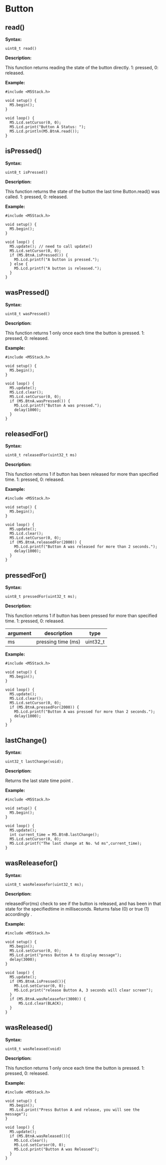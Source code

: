 # Button

## read()

**Syntax:**

`uint8_t read()`

**Description:**

This function returns reading the state of the button directly. 1: pressed, 0: released.

**Example:**

```clike
#include <M5Stack.h>

void setup() {
  M5.begin();
}

void loop() {
  M5.Lcd.setCursor(0, 0);
  M5.Lcd.print("Button A Status: ");
  M5.Lcd.println(M5.BtnA.read());
}
```

## isPressed()

**Syntax:**

`uint8_t isPressed()`

**Description:**

This function returns the state of the button the last time Button.read() was called. 1: pressed, 0: released.

**Example:**

```clike
#include <M5Stack.h>

void setup() {
  M5.begin();
}

void loop() {
  M5.update(); // need to call update()
  M5.Lcd.setCursor(0, 0);
  if (M5.BtnA.isPressed()) {
    M5.Lcd.printf("A button is pressed.");
  } else {
    M5.Lcd.printf("A button is released.");
  }
}
```

## wasPressed()

**Syntax:**

`uint8_t wasPressed()`

**Description:**

This function returns 1 only once each time the button is pressed. 1: pressed, 0: released.

**Example:**

```clike
#include <M5Stack.h>

void setup() {
  M5.begin();
}

void loop() {
  M5.update();
  M5.Lcd.clear();
  M5.Lcd.setCursor(0, 0);
  if (M5.BtnA.wasPressed()) {
    M5.Lcd.printf("Button A was pressed.");
    delay(1000);
  }
}
```

## releasedFor()

**Syntax:**

`uint8_t releasedFor(uint32_t ms)`

**Description:**

This function returns 1 if button has been released for more than specified time. 1: pressed, 0: released.

**Example:**

```clike
#include <M5Stack.h>

void setup() {
  M5.begin();
}

void loop() {
  M5.update();
  M5.Lcd.clear();
  M5.Lcd.setCursor(0, 0);
  if (M5.BtnA.releasedFor(2000)) {
    M5.Lcd.printf("Button A was released for more than 2 seconds.");
    delay(1000);
  }
}
```





## pressedFor()

**Syntax:**

`uint8_t pressedFor(uint32_t ms);`

**Description:**

This function returns 1 if button has been pressed for more than specified time. 1: pressed, 0: released.

| argument | description | type |
| --- | --- | -- |
| ms | pressing time (ms) | uint32_t |

**Example:**

```clike
#include <M5Stack.h>

void setup() {
  M5.begin();
}

void loop() {
  M5.update();
  M5.Lcd.clear();
  M5.Lcd.setCursor(0, 0);
  if (M5.BtnA.pressedFor(2000)) {
    M5.Lcd.printf("Button A was pressed for more than 2 seconds.");
    delay(1000);
  }
}
```

## lastChange()

**Syntax:**

`uint32_t lastChange(void);`

**Description:**

Returns the last state time point .

**Example:**

```clike
#include <M5Stack.h>

void setup() {
  M5.begin();
}

void loop() {
  M5.update();
  int current_time = M5.BtnB.lastChange();
  M5.Lcd.setCursor(0, 0);
  M5.Lcd.printf("The last change at No. %d ms",current_time);
}
```

## wasReleasefor()

**Syntax:**

`uint8_t wasReleasefor(uint32_t ms);`

**Description:**

releasedFor(ms) check to see if the button is released, and has been in that state for the specifiedtime in milliseconds. Returns false (0) or true (1) accordingly .

**Example:**

```clike
#include <M5Stack.h>

void setup() {
  M5.begin();
  M5.Lcd.setCursor(0, 0);
  M5.Lcd.print("press Button A to display message");
  delay(3000);
}

void loop() {
  M5.update();
  if (M5.BtnA.isPressed()){
    M5.Lcd.setCursor(0, 0);
    M5.Lcd.print("release Button A, 3 seconds will clear screen");
  }
  if (M5.BtnA.wasReleasefor(3000)) {
      M5.Lcd.clear(BLACK);
  }
}
```

## wasReleased()

**Syntax:**

`uint8_t wasReleased(void)`

**Description:**

This function returns 1 only once each time the button is pressed. 1: pressed, 0: released.

**Example:**

```clike
#include <M5Stack.h>

void setup() {
  M5.begin();
  M5.Lcd.print("Press Button A and release, you will see the message");
}

void loop() {
  M5.update();
  if (M5.BtnA.wasReleased()){
    M5.Lcd.clear();
    M5.Lcd.setCursor(0, 0);
    M5.Lcd.print("Button A was Released");
  }
}
```
